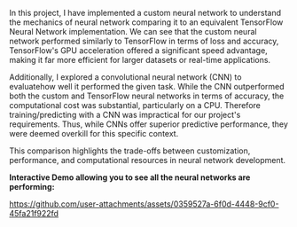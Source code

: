 In this project, I have implemented a custom neural network to understand the mechanics of neural network comparing it to an equivalent TensorFlow Neural Network implementation. We can see that the custom neural network performed similarly to TensorFlow in terms of loss and accuracy, TensorFlow's GPU acceleration offered a significant speed advantage, making it far more efficient for larger datasets or real-time applications.

Additionally, I explored a convolutional neural network (CNN) to evaluatehow well it performed the given task. While the CNN outperformed both the custom and TensorFlow neural networks in terms of accuracy, the computational cost was substantial, particularly on a CPU. Therefore training/predicting with a CNN was impractical for our project's requirements. Thus, while CNNs offer superior predictive performance, they were deemed overkill for this specific context.

This comparison highlights the trade-offs between customization, performance, and computational resources in neural network development.

**Interactive Demo allowing you to see all the neural networks are performing:**

https://github.com/user-attachments/assets/0359527a-6f0d-4448-9cf0-45fa21f922fd


